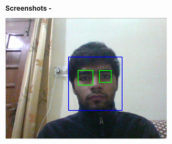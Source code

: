 Screenshots -
------------------------------------
![Alt text](result_1.JPG "Resulting Processed image")

